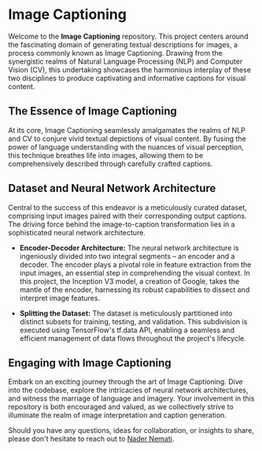 # Image Captioning

Welcome to the **Image Captioning** repository. This project centers around the fascinating domain of generating textual descriptions for images, a process commonly known as Image Captioning. Drawing from the synergistic realms of Natural Language Processing (NLP) and Computer Vision (CV), this undertaking showcases the harmonious interplay of these two disciplines to produce captivating and informative captions for visual content.

## The Essence of Image Captioning

At its core, Image Captioning seamlessly amalgamates the realms of NLP and CV to conjure vivid textual depictions of visual content. By fusing the power of language understanding with the nuances of visual perception, this technique breathes life into images, allowing them to be comprehensively described through carefully crafted captions.

## Dataset and Neural Network Architecture

Central to the success of this endeavor is a meticulously curated dataset, comprising input images paired with their corresponding output captions. The driving force behind the image-to-caption transformation lies in a sophisticated neural network architecture.

- **Encoder-Decoder Architecture:** The neural network architecture is ingeniously divided into two integral segments – an encoder and a decoder. The encoder plays a pivotal role in feature extraction from the input images, an essential step in comprehending the visual context. In this project, the Inception V3 model, a creation of Google, takes the mantle of the encoder, harnessing its robust capabilities to dissect and interpret image features.

- **Splitting the Dataset:** The dataset is meticulously partitioned into distinct subsets for training, testing, and validation. This subdivision is executed using TensorFlow's tf.data API, enabling a seamless and efficient management of data flows throughout the project's lifecycle.

## Engaging with Image Captioning

Embark on an exciting journey through the art of Image Captioning. Dive into the codebase, explore the intricacies of neural network architectures, and witness the marriage of language and imagery. Your involvement in this repository is both encouraged and valued, as we collectively strive to illuminate the realm of image interpretation and caption generation.

Should you have any questions, ideas for collaboration, or insights to share, please don't hesitate to reach out to [Nader Nemati](nnevar@utu.fi).


